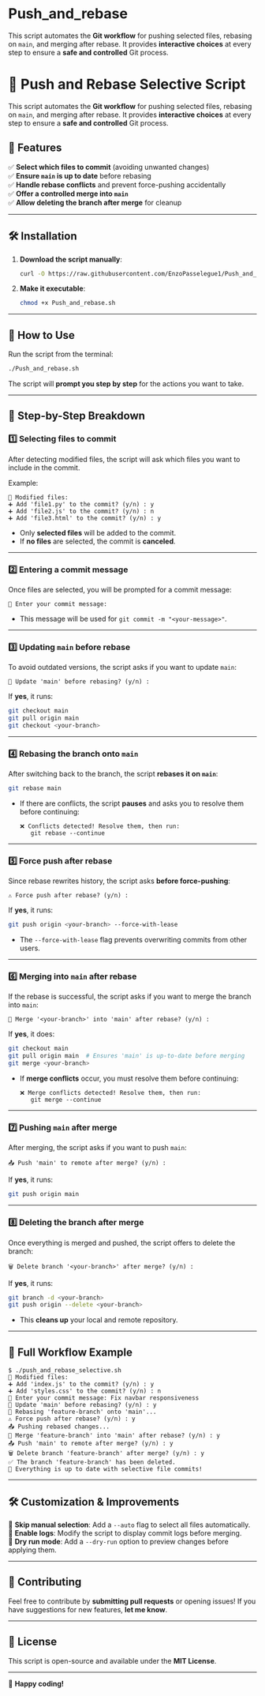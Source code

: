 # Push_and_rebase
This script automates the **Git workflow** for pushing selected files, rebasing on `main`, and merging after rebase. It provides **interactive choices** at every step to ensure a **safe and controlled** Git process.
# 🚀 Push and Rebase Selective Script

This script automates the **Git workflow** for pushing selected files, rebasing on `main`, and merging after rebase. It provides **interactive choices** at every step to ensure a **safe and controlled** Git process.

## 📂 Features
✅ **Select which files to commit** (avoiding unwanted changes)  
✅ **Ensure `main` is up to date** before rebasing  
✅ **Handle rebase conflicts** and prevent force-pushing accidentally  
✅ **Offer a controlled merge into `main`**  
✅ **Allow deleting the branch after merge** for cleanup  

---

## 🛠️ **Installation**
1. **Download the script manually**:
   ```bash
   curl -O https://raw.githubusercontent.com/EnzoPasselegue1/Push_and_rebase/blob/push_and_rebase.sh
   ```
2. **Make it executable**:
   ```bash
   chmod +x Push_and_rebase.sh
   ```

---

## 🚀 **How to Use**
Run the script from the terminal:
```bash
./Push_and_rebase.sh
```
The script will **prompt you step by step** for the actions you want to take.

---

## 📜 **Step-by-Step Breakdown**
### 1️⃣ **Selecting files to commit**
After detecting modified files, the script will ask which files you want to include in the commit.

Example:
```
📂 Modified files:
➕ Add 'file1.py' to the commit? (y/n) : y
➕ Add 'file2.js' to the commit? (y/n) : n
➕ Add 'file3.html' to the commit? (y/n) : y
```
- Only **selected files** will be added to the commit.
- If **no files** are selected, the commit is **canceled**.

---

### 2️⃣ **Entering a commit message**
Once files are selected, you will be prompted for a commit message:
```
📝 Enter your commit message:
```
- This message will be used for `git commit -m "<your-message>"`.

---

### 3️⃣ **Updating `main` before rebase**
To avoid outdated versions, the script asks if you want to update `main`:
```
🔄 Update 'main' before rebasing? (y/n) :
```
If **yes**, it runs:
```bash
git checkout main
git pull origin main
git checkout <your-branch>
```

---

### 4️⃣ **Rebasing the branch onto `main`**
After switching back to the branch, the script **rebases it on `main`**:
```bash
git rebase main
```
- If there are conflicts, the script **pauses** and asks you to resolve them before continuing:
  ```
  ❌ Conflicts detected! Resolve them, then run:
     git rebase --continue
  ```

---

### 5️⃣ **Force push after rebase**
Since rebase rewrites history, the script asks **before force-pushing**:
```
⚠️ Force push after rebase? (y/n) :
```
If **yes**, it runs:
```bash
git push origin <your-branch> --force-with-lease
```
- The `--force-with-lease` flag prevents overwriting commits from other users.

---

### 6️⃣ **Merging into `main` after rebase**
If the rebase is successful, the script asks if you want to merge the branch into `main`:
```
🔄 Merge '<your-branch>' into 'main' after rebase? (y/n) :
```
If **yes**, it does:
```bash
git checkout main
git pull origin main  # Ensures 'main' is up-to-date before merging
git merge <your-branch>
```
- If **merge conflicts** occur, you must resolve them before continuing:
  ```
  ❌ Merge conflicts detected! Resolve them, then run:
     git merge --continue
  ```

---

### 7️⃣ **Pushing `main` after merge**
After merging, the script asks if you want to push `main`:
```
📤 Push 'main' to remote after merge? (y/n) :
```
If **yes**, it runs:
```bash
git push origin main
```

---

### 8️⃣ **Deleting the branch after merge**
Once everything is merged and pushed, the script offers to delete the branch:
```
🗑️ Delete branch '<your-branch>' after merge? (y/n) :
```
If **yes**, it runs:
```bash
git branch -d <your-branch>
git push origin --delete <your-branch>
```
- This **cleans up** your local and remote repository.

---

## 🔄 **Full Workflow Example**
```
$ ./push_and_rebase_selective.sh
📂 Modified files:
➕ Add 'index.js' to the commit? (y/n) : y
➕ Add 'styles.css' to the commit? (y/n) : n
📝 Enter your commit message: Fix navbar responsiveness
🔄 Update 'main' before rebasing? (y/n) : y
🔀 Rebasing 'feature-branch' onto 'main'...
⚠️ Force push after rebase? (y/n) : y
📤 Pushing rebased changes...
🔄 Merge 'feature-branch' into 'main' after rebase? (y/n) : y
📤 Push 'main' to remote after merge? (y/n) : y
🗑️ Delete branch 'feature-branch' after merge? (y/n) : y
✅ The branch 'feature-branch' has been deleted.
🎉 Everything is up to date with selective file commits!
```

---

## 🛠️ **Customization & Improvements**
🔹 **Skip manual selection**: Add a `--auto` flag to select all files automatically.  
🔹 **Enable logs**: Modify the script to display commit logs before merging.  
🔹 **Dry run mode**: Add a `--dry-run` option to preview changes before applying them.  

---

## 🤝 **Contributing**
Feel free to contribute by **submitting pull requests** or opening issues! If you have suggestions for new features, **let me know**.

---

## 📄 **License**
This script is open-source and available under the **MIT License**.

---

🎉 **Happy coding!**

